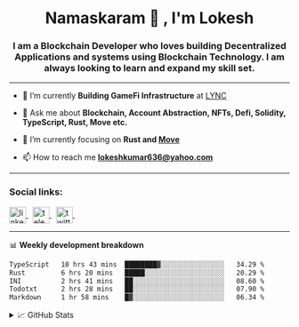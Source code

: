 <h1 align="center">Namaskaram 🙏 , I'm Lokesh</h1>
<h3 align="center">I am a Blockchain Developer who loves building Decentralized Applications and systems using Blockchain Technology. I am always looking to learn and expand my skill set.</h3>
<hr/>

- 🔭 I’m currently **Building GameFi Infrastructure** at [LYNC](https://www.lync.world/)

- 💬 Ask me about **Blockchain, Account Abstraction, NFTs, Defi, Solidity, TypeScript, Rust, Move etc.**

- 🌱 I’m currently focusing on **Rust and [Move](https://aptos.dev/move/move-on-aptos)**

- 📫 How to reach me **lokeshkumar636@yahoo.com**

<hr/>

<h3 align="left">Social links:</h3>
<a href="https://linkedin.com/in/lokesh-kumar-nalot-0baa691b9" target="_blank">
<img align="center" src="https://lokeshkr.com/assets/svg/linkedin.svg" alt="linkedin-link" height="30" width="30" margin-right="40" >
</a>
&nbsp
<a href="https://t.me/lokesshk">
<img align="center" src="https://lokeshkr.com/assets/svg/telegram.svg" alt="telegram-link" height="30" width="30" >
</a>
&nbsp
<a href="https://twitter.com/lokeshtweets_">
<img align="center" src="https://lokeshkr.com/assets/svg/twitter.svg" alt="twitter-link" height="30" width="30" >
</a>
&nbsp
<!--
<a href="https://lokeshkr.com">
<img align="center" src="https://lokeshkr.com/assets/svg/web.svg" alt="personal-website-link" height="30" width="30" >
</a>
-->

<hr/>

📊 **Weekly development breakdown**

<!--START_SECTION:waka-->

```txt
TypeScript   10 hrs 43 mins  ████████▓░░░░░░░░░░░░░░░░   34.29 %
Rust         6 hrs 20 mins   █████░░░░░░░░░░░░░░░░░░░░   20.29 %
INI          2 hrs 41 mins   ██░░░░░░░░░░░░░░░░░░░░░░░   08.60 %
Todotxt      2 hrs 28 mins   ██░░░░░░░░░░░░░░░░░░░░░░░   07.90 %
Markdown     1 hr 58 mins    █▓░░░░░░░░░░░░░░░░░░░░░░░   06.34 %
```

<!--END_SECTION:waka-->

<!--
<a href="https://www.youtube.com/channel/UCVWq-83WQElIoIN6NGdCXLw">
<img align="center" src="https://lokeshkr.com/assets/svg/youtube.svg" alt="youtube-link" height="30" width="30"/>
</a>
-->
<details>
  <summary>📈 GitHub Stats</summary>
  <br/>
<img style="object-fit: cover;" src="https://readme-stats-github-codetit4n.vercel.app/api?username=codetit4n&cc=0c1121&tc=fff" alt="github-stats">
</details>
